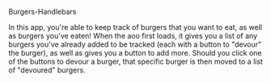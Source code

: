 Burgers-Handlebars

In this app, you're able to keep track of burgers that you want to eat, as well as burgers you've eaten!
When the aoo first loads, it gives you a list of any burgers you've already added to be tracked (each with a button to "devour" the burger), as well as gives you a button to add more. Should you click one of the buttons to devour a burger, that specific burger is then moved to a list of "devoured" burgers.